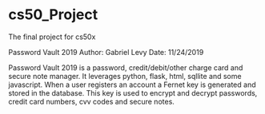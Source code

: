# cs50_Project
The final project for cs50x

Password Vault 2019
Author: Gabriel Levy
Date: 11/24/2019

Password Vault 2019 is a password, credit/debit/other charge card and secure note manager. It leverages python, flask, html, sqllite and some javascript. When a user registers an account a Fernet key is generated and stored in the database. This key is used to encrypt and decrypt passwords, credit card numbers, cvv codes and secure notes.  
